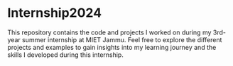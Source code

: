 # Internship2024
This repository contains the code and projects I worked on during my 3rd-year summer internship at MIET Jammu. Feel free to explore the different projects and examples to gain insights into my learning journey and the skills I developed during this internship.
